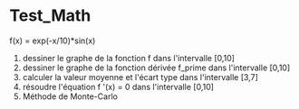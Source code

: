 # Test_Math


f(x) = exp(-x/10)*sin(x)

1) dessiner le graphe de la fonction f dans l'intervalle [0,10] 
2) dessiner le graphe de la fonction dérivée f_prime dans l'intervalle [0,10] 
3) calculer la valeur moyenne et l'écart type dans l'intervalle [3,7] 
4) résoudre l'équation f '(x) = 0 dans l'intervalle [0,10]
5) Méthode de Monte-Carlo
